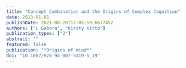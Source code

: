 ```yaml
---
title: "Concept Combination and the Origins of Complex Cognition"
date: 2013-01-01
publishDate: 2021-08-20T12:05:59.667745Z
authors: ["L Gabora", "Kirsty Kitto"]
publication_types: ["2"]
abstract: ""
featured: false
publication: "*Origins of mind*"
doi: "10.1007/978-94-007-5419-5_19"
---
```



